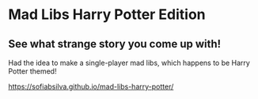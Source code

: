 # Mad Libs Harry Potter Edition
## See what strange story you come up with!
Had the idea to make a single-player mad libs, which happens to be Harry Potter themed! 

https://sofiabsilva.github.io/mad-libs-harry-potter/
